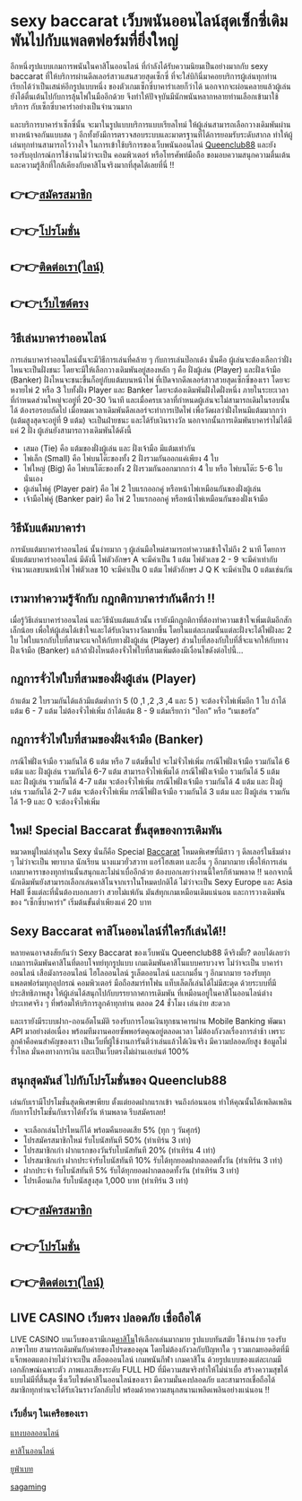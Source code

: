 <h1>sexy baccarat เว็บพนันออนไลน์สุดเซ็กซี่เดิมพันไปกับแพลตฟอร์มที่ยิ่งใหญ่</h1>

อีกหนึ่งรูปแบบเกมการพนันในคาสิโนออนไลน์ ที่กำลังได้รับความนิยมเป็นอย่างมากกับ sexy baccarat ที่ให้บริการผ่านดีลเลอร์สาวแสนสวยสุดเซ็กซี่ ที่จะใส่บิกินี่มาคอยบริการผู้เล่นทุกท่าน เรียกได้ว่าเป็นเสน่ห์อีกรูปแบบหนึ่ง ของตัวเกมเซ็กซี่บาคาร่าเลยก็ว่าได้ นอกจากจะผ่อนคลายแล้วผู้เล่นยังได้ตื่นเต้นไปกับการลุ้นไพ่ในมืออีกด้วย จึงทำให้ปัจจุบันมีนักพนันหลากหลายท่านเลือกเข้ามาใช้บริการ กับเซ็กซี่บาคาร่าอย่างเป็นจำนวนมาก

และบริการบาคาร่าเซ็กซี่นั้น จะมาในรูปแบบบริการแบบเรียลไทม์ ให้ผู้เล่นสามารถเลือกวางเดิมพันผ่านทางหน้าจอกันแบบสด ๆ อีกทั้งยังมีการตรวจสอบระบบและมาตรฐานที่ได้การยอมรับระดับสากล ทำให้ผู้เล่นทุกท่านสามารถไว้วางใจ ในการเข้าใช้บริการของเว็บพนันออนไลน์ <a href="https://queenclub88.com/">Queenclub88</a> และยังรองรับอุปกรณ์การใช้งานไม่ว่าจะเป็น คอมพิวเตอร์ หรือโทรศัพท์มือถือ ขอมอบความสนุกความตื่นเต้น และความรู้สึกที่ใกล้เคียงกับคาสิโนจริงมากที่สุดได้เลยที่นี่ !!

<h2>👉👉<a href="https://queenclub88.com/?register=true">สมัครสมาชิก</a></h2>
<h2>👉👉<a href="https://queenclub88.com/promotion">โปรโมชั่น</a></h2>
<h2>👉👉<a href="https://lin.ee/HrGLhgB">ติดต่อเรา(ไลน์)</a></h2>
<h2>👉👉<a href="https://queenclub88.com/">เว็บไซต์ตรง</a></h2>

<h2>วิธีเล่นบาคาร่าออนไลน์</h2>

การเล่นบาคาร่าออนไลน์นั้นจะมีวิธีการเล่นที่คล้าย ๆ กับการเล่นป๊อกเด้ง นั่นคือ ผู้เล่นจะต้องเลือกว่าฝั่งไหนจะเป็นฝั่งชนะ โดยจะมีให้เลือกวางเดิมพันอยู่สองหลัก ๆ คือ ฝั่งผู้เล่น (Player) และฝั่งเจ้ามือ (Banker) ฝั่งไหนจะชนะขึ้นก็อยู่กับแต้มบนหน้าไพ่ ที่เปิดจากดีลเลอร์สาวสวยสุดเซ็กซี่ของเรา โดยจะหงายไพ่ 2 หรือ 3 ใบทั้งฝั่ง Player และ Banker โดยจะต้องเดิมพันฝั่งใดฝั่งหนึ่ง ภายในระยะเวลาที่กำหนดส่วนใหญ่จะอยู่ที่ 20-30 วินาที และเมื่อครบเวลาที่กำหนดผู้เล่นจะไม่สามารถเดิมในรอบนั้นได้ ต้องรอรอบถัดไป เมื่อหมดเวลาเดิมพันดีลเลอร์จะทำการเปิดไพ่ เพื่อวัดผลว่าฝั่งไหนมีแต้มมากกว่า (แต้มสูงสุดจะอยู่ที่ 9 แต้ม) จะเป็นฝ่ายชนะ และได้รับเงินรางวัล นอกจากนั้นการเดิมพันบาคาร่าไม่ได้มีแค่ 2 ฝั่ง ผู้เล่นยังสามารถวางเดิมพันได้ดังนี้

- เสมอ (Tie) คือ แต้มของฝั่งผู้เล่น และ ฝั่งเจ้ามือ มีแต้มเท่ากัน
- ไพ่เล็ก (Small) คือ ไพ่บนโต๊ะของทั้ง 2 ฝั่งรวมกันออกแค่เพียง 4 ใบ
- ไพ่ใหญ่ (Big) คือ ไพ่บนโต๊ะของทั้ง 2 ฝั่งรวมกันออกมากกว่า 4 ใบ หรือ ไพ่บนโต๊ะ 5-6 ใบนั่นเอง
- ผู้เล่นไพ่คู่ (Player pair) คือ ไพ่ 2 ใบแรกออกคู่ หรือหน้าไพ่เหมือนกันของฝั่งผู้เล่น
- เจ้ามือไพ่คู่ (Banker pair) คือ ไพ่ 2 ใบแรกออกคู่ หรือหน้าไพ่เหมือนกันของฝั่งเจ้ามือ

<h2>วิธีนับแต้มบาคาร่า</h2>

การนับแต้มบาคาร่าออนไลน์ นั้นง่ายมาก ๆ ผู้เล่นมือใหม่สามารถทำความเข้าใจไม่ถึง 2 นาที โดยการนับแต้มบาคาร่าออนไลน์ มีดังนี้
ไพ่ตัวอักษร A จะมีค่าเป็น 1 แต้ม
ไพ่ตัวเลข 2 - 9 จะมีค่าเท่ากับจำนวนเลขบนหน้าไพ่
ไพ่ตัวเลข 10 จะมีค่าเป็น 0 แต้ม
ไพ่ตัวอักษร J Q K จะมีค่าเป็น 0 แต้มเช่นกัน

<h2>เรามาทำความรู้จักกับ กฎกติกาบาคาร่ากันดีกว่า !!</h2>

เมื่อรู้วิธีเล่นบาคาร่าออนไลน์ และวิธีนับแต้มแล้วนั้น เรายังมีกฎกติกาที่ต้องทำความเข้าใจเพิ่มเติมอีกสักเล็กน้อย เพื่อให้ผู้เล่นได้เข้าใจและได้รับเงินรางวัลมากขึ้น โดยในแต่ละเกมนั้นแต่ละฝั่งจะได้ไพ่ฝั่งละ 2 ใบ ไพ่ใบแรกกับใบที่สามจะแจกให้กับทางฝั่งผู้เล่น (Player) ส่วนใบที่สองกับใบที่สี่จะแจกให้กับทางฝั่งเจ้ามือ (Banker) แล้วถ้าฝั่งไหนต้องจั่วไพ่ใบที่สามเพิ่มต้องมีเงื่อนไขดังต่อไปนี้…

<h2>กฎการจั่วไพ่ใบที่สามของฝั่งผู้เล่น (Player)</h2>

ถ้าแต้ม 2 ใบรวมกันได้แล้วมีแต้มต่ำกว่า 5 (0 ,1 ,2 ,3 ,4 และ 5 ) จะต้องจั่วไพ่เพิ่มอีก 1 ใบ
ถ้าได้แต้ม 6 - 7 แต้ม ไม่ต้องจั่วไพ่เพิ่ม
ถ้าได้แต้ม 8 - 9 แต้มเรียกว่า “ป๊อก” หรือ “เนเชอรัล”

<h2>กฎการจั่วไพ่ใบที่สามของฝั่งเจ้ามือ (Banker)</h2>

กรณีไพ่ฝั่งเจ้ามือ รวมกันได้ 6 แต้ม หรือ 7 แต้มขึ้นไป จะไม่จั่วไพ่เพิ่ม
กรณีไพ่ฝั่งเจ้ามือ รวมกันได้ 6 แต้ม และ ฝั่งผู้เล่น รวมกันได้ 6-7 แต้ม สามารถจั่วไพ่เพิ่มได้
กรณีไพ่ฝั่งเจ้ามือ รวมกันได้ 5 แต้ม และ ฝั่งผู้เล่น รวมกันได้ 4-7 แต้ม จะต้องจั่วไพ่เพิ่ม
กรณีไพ่ฝั่งเจ้ามือ รวมกันได้ 4 แต้ม และ ฝั่งผู้เล่น รวมกันได้ 2-7 แต้ม จะต้องจั่วไพ่เพิ่ม
กรณีไพ่ฝั่งเจ้ามือ รวมกันได้ 3 แต้ม และ ฝั่งผู้เล่น รวมกันได้ 1-9 และ 0 จะต้องจั่วไพ่เพิ่ม

<h2>ใหม่! Special Baccarat ขั้นสุดของการเดิมพัน</h2>

หมวดหมู่ใหม่ล่าสุดใน Sexy นั่นก็คือ Special <a href="https://queenclub88.com/">Baccarat</a> โหมดพิเศษที่มีสาว ๆ ดีลเลอร์ในธีมต่าง ๆ ไม่ว่าจะเป็น พยาบาล นักเรียน นางแมวยั่วสวาท แอร์โฮสเตท และอื่น ๆ อีกมากมาย เพื่อให้การเล่นเกมบาคาราของทุกท่านนั้นสนุกและไม่น่าเบื่ออีกด้วย ต้องบอกเลยว่างานนี้ใครก็ห้ามพลาด !! นอกจากนี้นักเดิมพันยังสามารถเลือกเล่นคาสิโนจากเราในโหมดปกติได้ ไม่ว่าจะเป็น Sexy Europe และ Asia Hall ซึ่งแต่ละที่นั่นต้องบอกเลยว่า สวยไม่แพ้กัน มันส์ทุกเกมเหมือนเดิมแน่นอน และการวางเดิมพันของ “เซ็กซี่บาคาร่า” เริ่มต้นขั้นต่ำเพียงแค่ 20 บาท 


<h2>Sexy Baccarat คาสิโนออนไลน์ที่ใครก็เล่นได้!!</h2>

หลายคนอาจสงสัยกันว่า Sexy Baccarat ของเว็บพนัน Queenclub88 ดีจริงมั้ย? ตอบได้เลยว่าเกมการเดิมพันคาสิโนที่ตอบโจทย์ทุกรูปแบบ เกมเดิมพันคาสิโนแบบครบวงจร ไม่ว่าจะเป็น บาคาร่าออนไลน์ เสือมังกรออนไลน์ ไฮโลออนไลน์ รูเล็ตออนไลน์ และเกมอื่น ๆ อีกมากมาย รองรับทุกแพลตฟอร์มทุกอุปกรณ์ คอมพิวเตอร์ มือถือสมาร์ทโฟน แท็บเล็ตก็เล่นได้ไม่มีสะดุด ด้วยระบบที่มีประสิทธิภาพสูง ให้ผู้เล่นได้สนุกไปกับบรรยากาศการเดิมพัน ที่เหมือนอยู่ในคาสิโนออนไลน์ต่างประเทศจริง ๆ ที่พร้อมให้บริการลูกค้าทุกท่าน ตลอด 24 ชั่วโมง เล่นง่าย สะดวก 

และเรายังมีระบบฝาก-ถอนอัตโนมัติ รองรับการโอนเงินทุกธนาคารผ่าน Mobile Banking พัฒนา API มาอย่างต่อเนื่อง พร้อมทีมงานคอยซัพพอร์ตคุณอยู่ตลอดเวลา ไม่ต้องกังวลเรื่องการล่าช้า เพราะลูกค้าคือคนสำคัญของเรา เป็นเว็บที่ผู้ใช้งานการันตีว่าเล่นแล้วได้เงินจริง มีความปลอดภัยสูง ข้อมูลไม่รั่วไหล มั่นคงทางการเงิน และเป็นเว็บตรงไม่ผ่านเอเย่นต์ 100%

<h2>สนุกสุดมันส์ ไปกับโปรโมชั่นของ Queenclub88</h2>

เล่นกับเรามีโปรโมชั่นสุดพิเศษเพียบ ตั้งแต่ยอดฝากแรกเข้า จนถึงก่อนนอน ทำให้คุณนั้นได้เพลิดเพลินกับการโปรโมชั่นกับเราได้ทั้งวัน ห้ามพลาด รีบสมัครเลย!

- จะเลือกเล่นโปรไหนก็ได้ พร้อมคืนยอดเสีย 5% (ทุก ๆ วันศุกร์)
- โปรสมัครสมาชิกใหม่ รับโบนัสทันที 50% (ทำเทิร์น 3 เท่า)
- โปรสมาชิกเก่า ฝากแรกของวันรับโบนัสทันที 20% (ทำเทิร์น 4 เท่า)
- โปรสมาชิกเก่า ฝากประจำรับโบนัสทันที 10% รับได้ทุกยอดฝากตลอดทั้งวัน (ทำเทิร์น 3 เท่า)
- ฝากประจำ รับโบนัสทันที  5% รับได้ทุกยอดฝากตลอดทั้งวัน (ทำเทิร์น 3 เท่า)
- โปรเดือนเกิด รับโบนัสสูงสุด 1,000 บาท (ทำเทิร์น 3 เท่า)

<h2>👉👉<a href="https://queenclub88.com/?register=true">สมัครสมาชิก</a></h2>
<h2>👉👉<a href="https://queenclub88.com/promotion">โปรโมชั่น</a></h2>
<h2>👉👉<a href="https://lin.ee/HrGLhgB">ติดต่อเรา(ไลน์)</a></h2>
  
<h2>LIVE CASINO เว็บตรง ปลอดภัย เชื่อถือได้</h2>

LIVE CASINO บนเว็บของเรามีเกม<a href="https://queenclub88.com/">คาสิโน</a>ให้เลือกเล่นมากมาย รูปแบบทันสมัย ใช้งานง่าย รองรับภาษาไทย สามารถเดิมพันกับค่ายของโปรดของคุณ โดยไม่ต้องกังวลกับปัญหาใด ๆ รวมเกมยอดฮิตที่มีแจ็กพอตแตกง่ายไม่ว่าจะเป็น สล็อตออนไลน์ เกมพนันกีฬา เกมคาสิโน ด้วยรูปแบบของแต่ละเกมมีเอกลักษณ์เฉพาะตัว ภาพและเสียงระดับ FULL HD ที่มีความสมจริงทำให้ไม่น่าเบื่อ สร้างความสุขได้แบบไม่มีที่สิ้นสุด ซึ่งเว็บไซต์คาสิโนออนไลน์ของเรา มีความมั่นคงปลอดภัย และสามารถเชื่อถือได้ สมาชิกทุกท่านจะได้รับเงินรางวัลกลับไป พร้อมด้วยความสนุกสนานเพลิดเพลินอย่างแน่นอน !!

<h3>เว็บอื่นๆ ในเครือของเรา</h3>

<a href="https://ufascbx.com/">แทงบอลออนไลน์</a>

<a href="https://www.casinoroyale888.info/">คาสิโนออนไลน์</a>

<a href="https://ufabet888.live/">ยูฟ่าเบท</a>

<a href="https://sa-game24h.com/">sagaming</a>
